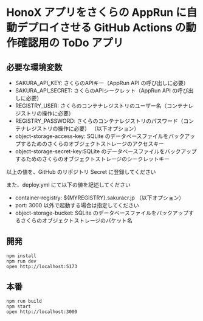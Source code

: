 # HonoX アプリをさくらの AppRun に自動デプロイさせる GitHub Actions の動作確認用の ToDo アプリ

## 必要な環境変数
- SAKURA_API_KEY: さくらのAPIキー（AppRun API の呼び出しに必要）
- SAKURA_API_SECRET: さくらのAPIシークレット（AppRun API の呼び出しに必要）
- REGISTRY_USER: さくらのコンテナレジストリのユーザー名（コンテナレジストリの操作に必要）
- REGISTRY_PASSWORD: さくらのコンテナレジストリのパスワード（コンテナレジストリの操作に必要）
（以下オプション）
- object-storage-access-key: SQLite のデータベースファイルをバックアップするためのさくらのオブジェクトストレージのアクセスキー
- object-storage-secret-key:SQLite のデータベースファイルをバックアップするためのさくらのオブジェクトストレージのシークレットキー

以上の値を、GitHub のリポジトリ Secret に登録してください

また、deploy.yml にて以下の値を記述してください

- container-registry: ${MYREGISTRY}.sakuracr.jp
（以下オプション）
- port: 3000 以外で起動する場合は指定してください
- object-storage-bucket: SQLite のデータベースファイルをバックアップするさくらのオブジェクトストレージのバケット名


## 開発
```
npm install
npm run dev
open http://localhost:5173
```

## 本番
```
npm run build
npm start
open http://localhost:3000
```
